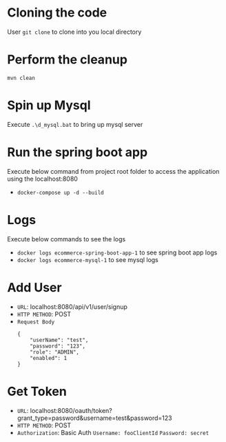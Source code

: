 # Cloning the code
User `git clone` to clone into you local directory

# Perform the cleanup
`mvn clean`

# Spin up Mysql
Execute `.\d_mysql.bat` to bring up mysql server

# Run the spring boot app
Execute below command from project root folder to access the application using the localhost:8080
  - `docker-compose up -d --build`

# Logs
Execute below commands to see the logs
  - `docker logs ecommerce-spring-boot-app-1` to see spring boot app logs
  - `docker logs ecommerce-mysql-1` to see mysql logs

# Add User
- `URL`: localhost:8080/api/v1/user/signup
- `HTTP METHOD`: POST
- `Request Body`
  ```
  {
      "userName": "test",
      "password": "123",
      "role": "ADMIN",
      "enabled": 1
  }
  ```
# Get Token
- `URL`: localhost:8080/oauth/token?grant_type=password&username=test&password=123
- `HTTP METHOD`: POST
- `Authorization`: Basic Auth
     `Username: fooClientId`
     `Password: secret`

